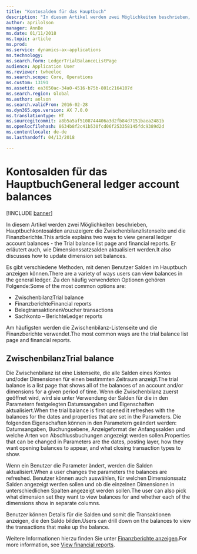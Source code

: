 ```yaml
---
title: "Kontosalden für das Hauptbuch"
description: "In diesem Artikel werden zwei Möglichkeiten beschrieben, Hauptbuchkontosalden anzuzeigen: die Zwischenbilanzlistenseite und die Finanzberichte. Er erläutert auch, wie Dimensionssatzsalden aktualisiert werden."
author: aprilolson
manager: AnnBe
ms.date: 01/11/2018
ms.topic: article
ms.prod: 
ms.service: dynamics-ax-applications
ms.technology: 
ms.search.form: LedgerTrialBalanceListPage
audience: Application User
ms.reviewer: twheeloc
ms.search.scope: Core, Operations
ms.custom: 13191
ms.assetid: ea3650ac-34a0-4516-b75b-801c2164107d
ms.search.region: Global
ms.author: aolson
ms.search.validFrom: 2016-02-28
ms.dyn365.ops.version: AX 7.0.0
ms.translationtype: HT
ms.sourcegitcommit: a8b5a5af5108744406a3d2fb84d7151baea2481b
ms.openlocfilehash: 8634b8f2c41b530fcd06f253358145fdc9389d2d
ms.contentlocale: de-de
ms.lasthandoff: 04/13/2018

---
```


# <a name="general-ledger-account-balances"></a><span data-ttu-id="3ee23-104">Kontosalden für das Hauptbuch</span><span class="sxs-lookup"><span data-stu-id="3ee23-104">General ledger account balances</span></span>

[!INCLUDE [banner](../includes/banner.md)]

<span data-ttu-id="3ee23-105">In diesem Artikel werden zwei Möglichkeiten beschrieben, Hauptbuchkontosalden anzuzeigen: die Zwischenbilanzlistenseite und die Finanzberichte.</span><span class="sxs-lookup"><span data-stu-id="3ee23-105">This article explains two ways to view general ledger account balances -  the Trial balance list page and financial reports.</span></span> <span data-ttu-id="3ee23-106">Er erläutert auch, wie Dimensionssatzsalden aktualisiert werden.</span><span class="sxs-lookup"><span data-stu-id="3ee23-106">It also discusses how to update dimension set balances.</span></span>

<span data-ttu-id="3ee23-107">Es gibt verschiedene Methoden, mit denen Benutzer Salden im Hauptbuch anzeigen können.</span><span class="sxs-lookup"><span data-stu-id="3ee23-107">There are a variety of ways users can view balances in the general ledger.</span></span> <span data-ttu-id="3ee23-108">Zu den häufig verwendeten Optionen gehören Folgende:</span><span class="sxs-lookup"><span data-stu-id="3ee23-108">Some of the most common options are:</span></span>

-   <span data-ttu-id="3ee23-109">Zwischenbilanz</span><span class="sxs-lookup"><span data-stu-id="3ee23-109">Trial balance</span></span>
-   <span data-ttu-id="3ee23-110">Finanzberichte</span><span class="sxs-lookup"><span data-stu-id="3ee23-110">Financial reports</span></span>
-   <span data-ttu-id="3ee23-111">Belegtransaktionen</span><span class="sxs-lookup"><span data-stu-id="3ee23-111">Voucher transactions</span></span>
-   <span data-ttu-id="3ee23-112">Sachkonto – Berichte</span><span class="sxs-lookup"><span data-stu-id="3ee23-112">Ledger reports</span></span>

<span data-ttu-id="3ee23-113">Am häufigsten werden die Zwischenbilanz-Listenseite und die Finanzberichte verwendet.</span><span class="sxs-lookup"><span data-stu-id="3ee23-113">The most common ways are the trial balance list page and financial reports.</span></span>

## <a name="trial-balance"></a><span data-ttu-id="3ee23-114">Zwischenbilanz</span><span class="sxs-lookup"><span data-stu-id="3ee23-114">Trial balance</span></span>
<span data-ttu-id="3ee23-115">Die Zwischenbilanz ist eine Listenseite, die alle Salden eines Kontos und/oder Dimensionen für einen bestimmten Zeitraum anzeigt.</span><span class="sxs-lookup"><span data-stu-id="3ee23-115">The trial balance is a list page that shows all of the balances of an account and/or dimensions for a given period of time.</span></span> <span data-ttu-id="3ee23-116">Wenn die Zwischenbilanz zuerst geöffnet wird, wird sie unter Verwendung der Salden für die in den Parametern festgelegten Datumsangaben und Eigenschaften aktualisiert.</span><span class="sxs-lookup"><span data-stu-id="3ee23-116">When the trial balance is first opened it refreshes with the balances for the dates and properties that are set in the Parameters.</span></span> <span data-ttu-id="3ee23-117">Die folgenden Eigenschaften können in den Parametern geändert werden: Datumsangaben, Buchungsebene, Anzeigeformat der Anfangssalden und welche Arten von Abschlussbuchungen angezeigt werden sollen.</span><span class="sxs-lookup"><span data-stu-id="3ee23-117">Properties that can be changed in Parameters are the dates, posting layer, how they want opening balances to appear, and what closing transaction types to show.</span></span> 

<span data-ttu-id="3ee23-118">Wenn ein Benutzer die Parameter ändert, werden die Salden aktualisiert.</span><span class="sxs-lookup"><span data-stu-id="3ee23-118">When a user changes the parameters the balances are refreshed.</span></span> <span data-ttu-id="3ee23-119">Benutzer können auch auswählen, für welchen Dimensionssatz Salden angezeigt werden sollen und ob die einzelnen Dimensionen in unterschiedlichen Spalten angezeigt werden sollen.</span><span class="sxs-lookup"><span data-stu-id="3ee23-119">The user can also pick what dimension set they want to view balances for and whether each of the dimensions show in separate columns.</span></span> 

<span data-ttu-id="3ee23-120">Benutzer können Details für die Salden und somit die Transaktionen anzeigen, die den Saldo bilden.</span><span class="sxs-lookup"><span data-stu-id="3ee23-120">Users can drill down on the balances to view the transactions that make up the balance.</span></span>    

<span data-ttu-id="3ee23-121">Weitere Informationen hierzu finden Sie unter [Finanzberichte anzeigen](view-financial-reports.md).</span><span class="sxs-lookup"><span data-stu-id="3ee23-121">For more information, see [View financial reports](view-financial-reports.md).</span></span>




